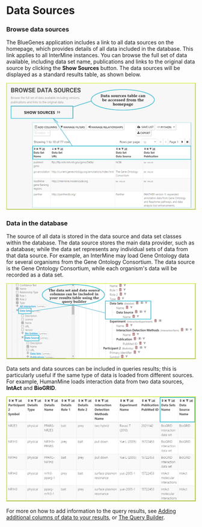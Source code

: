 # Data Sources

### Browse data sources

The BlueGenes application includes a link to all data sources on the homepage, which provides details of all data included in the database. This link applies to all InterMine instances. You can browse the full set of data available, including data set name, publications and links to the original data source by clicking the **Show Sources** button. The data sources will be displayed as a standard results table, as shown below. 

![](../../.gitbook/assets/data-sources%20%281%29.png)

### Data in the database

The source of all data is stored in the data source and data set classes within the database. The data source stores the main data provider, such as a database; while the data set represents any individual sets of data from that data source. For example, an InterMine may load Gene Ontology data for several organisms from the Gene Ontology Consortium. The data source is the Gene Ontology Consortium, while each organism's data will be recorded as a data set.  

![](../../.gitbook/assets/data-sets.png)

Data sets and data sources can be included in queries results;  this is particularly useful if the same type of data is loaded from different sources. For example, HumanMine loads interaction data from two data sources, **IntAct** and **BioGRID**. 

![](../../.gitbook/assets/interaction-data.png)

For more on how to add information to the query results, see [Adding additional columns of data to your results](https://app.gitbook.com/@user-documentation-intermine/s/user-documentation/~/drafts/-MSDnZ5Mtm-J1k6RNEwn/content/user-documentation/results-tables#adding-additional-columns-of-data-to-your-results), or [The Query Builder](the-query-builder.md).

